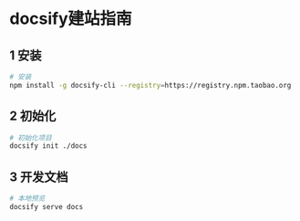 # docsify建站指南

## 1 安装

```bash
# 安装
npm install -g docsify-cli --registry=https://registry.npm.taobao.org
```

## 2 初始化

```bash
# 初始化项目
docsify init ./docs
```

## 3 开发文档

```bash
# 本地预览
docsify serve docs
```
